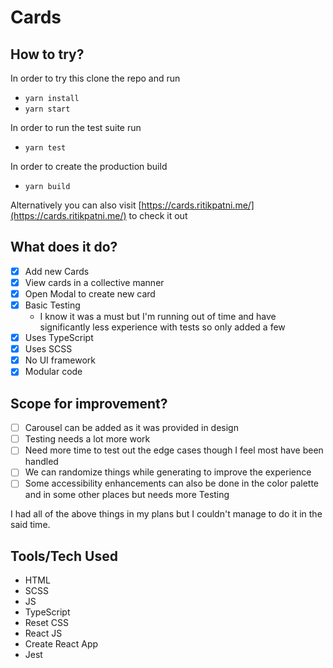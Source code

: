 # Cards

## How to try?

In order to try this clone the repo and run

- `yarn install`
- `yarn start`

In order to run the test suite run

- `yarn test`

In order to create the production build

- `yarn build`

Alternatively you can also visit [https://cards.ritikpatni.me/](https://cards.ritikpatni.me/) to check it out

## What does it do?

- [x] Add new Cards
- [x] View cards in a collective manner
- [x] Open Modal to create new card
- [x] Basic Testing
  - I know it was a must but I'm running out of time and have significantly less experience with tests so only added a few
- [x] Uses TypeScript
- [x] Uses SCSS
- [x] No UI framework
- [x] Modular code

## Scope for improvement?

- [ ] Carousel can be added as it was provided in design
- [ ] Testing needs a lot more work
- [ ] Need more time to test out the edge cases though I feel most have been handled
- [ ] We can randomize things while generating to improve the experience
- [ ] Some accessibility enhancements can also be done in the color palette and in some other places but needs more Testing

I had all of the above things in my plans but I couldn't manage to do it in the said time.

## Tools/Tech Used

- HTML
- SCSS
- JS
- TypeScript
- Reset CSS
- React JS
- Create React App
- Jest
